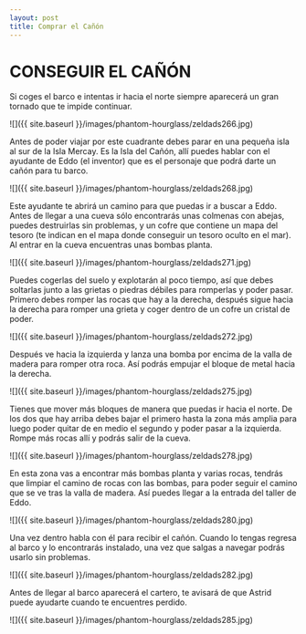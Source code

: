 ```yaml
---
layout: post
title: Comprar el Cañón
---
```


# CONSEGUIR EL CAÑÓN

Si coges el barco e intentas ir hacia el norte siempre aparecerá un gran tornado que te impide continuar.

![]({{ site.baseurl }}/images/phantom-hourglass/zeldads266.jpg)

Antes de poder viajar por este cuadrante debes parar en una pequeña isla al sur de la Isla Mercay. Es la Isla del Cañón, allí puedes hablar con el ayudante de Eddo (el inventor) que es el personaje que podrá darte un cañón para tu barco.

![]({{ site.baseurl }}/images/phantom-hourglass/zeldads268.jpg)

Este ayudante te abrirá un camino para que puedas ir a buscar a Eddo. Antes de llegar a una cueva sólo encontrarás unas colmenas con abejas, puedes destruirlas sin problemas, y un cofre que contiene un mapa del tesoro (te indican en el mapa donde conseguir un tesoro oculto en el mar). Al entrar en la cueva encuentras unas bombas planta.

![]({{ site.baseurl }}/images/phantom-hourglass/zeldads271.jpg)

Puedes cogerlas del suelo y explotarán al poco tiempo, así que debes soltarlas junto a las grietas o piedras débiles para romperlas y poder pasar. Primero debes romper las rocas que hay a la derecha, después sigue hacia la derecha para romper una grieta y coger dentro de un cofre un cristal de poder.

![]({{ site.baseurl }}/images/phantom-hourglass/zeldads272.jpg)

Después ve hacia la izquierda y lanza una bomba por encima de la valla de madera para romper otra roca. Así podrás empujar el bloque de metal hacia la derecha.

![]({{ site.baseurl }}/images/phantom-hourglass/zeldads275.jpg)

Tienes que mover más bloques de manera que puedas ir hacia el norte. De los dos que hay arriba debes bajar el primero hasta la zona más amplia para luego poder quitar de en medio el segundo y poder pasar a la izquierda. Rompe más rocas allí y podrás salir de la cueva.

![]({{ site.baseurl }}/images/phantom-hourglass/zeldads278.jpg)

En esta zona vas a encontrar más bombas planta y varias rocas, tendrás que limpiar el camino de rocas con las bombas, para poder seguir el camino que se ve tras la valla de madera. Así puedes llegar a la entrada del taller de Eddo.

![]({{ site.baseurl }}/images/phantom-hourglass/zeldads280.jpg)

Una vez dentro habla con él para recibir el cañón. Cuando lo tengas regresa al barco y lo encontrarás instalado, una vez que salgas a navegar podrás usarlo sin problemas.

![]({{ site.baseurl }}/images/phantom-hourglass/zeldads282.jpg)

Antes de llegar al barco aparecerá el cartero, te avisará de que Astrid puede ayudarte cuando te encuentres perdido.

![]({{ site.baseurl }}/images/phantom-hourglass/zeldads285.jpg)